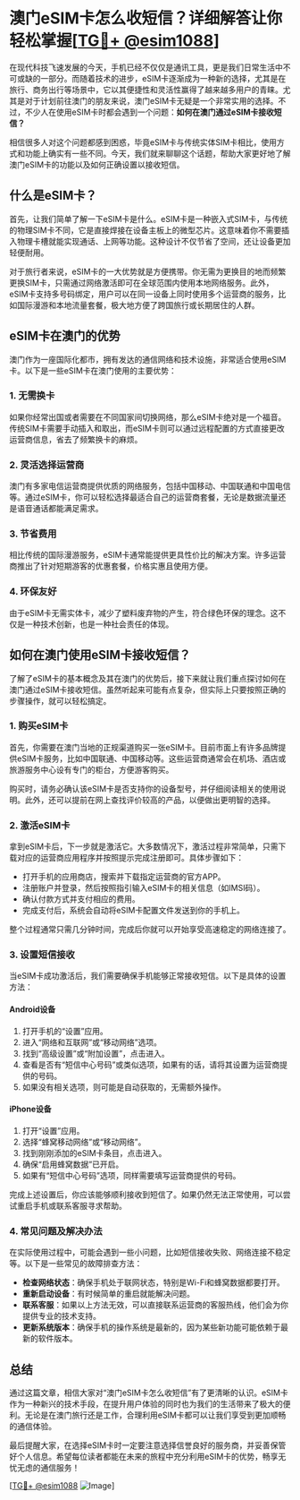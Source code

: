 # 澳门eSIM卡怎么收短信？详细解答让你轻松掌握[[TG💪+ @esim1088](https://t.me/s/esim1088)]

在现代科技飞速发展的今天，手机已经不仅仅是通讯工具，更是我们日常生活中不可或缺的一部分。而随着技术的进步，eSIM卡逐渐成为一种新的选择，尤其是在旅行、商务出行等场景中，它以其便捷性和灵活性赢得了越来越多用户的青睐。尤其是对于计划前往澳门的朋友来说，澳门eSIM卡无疑是一个非常实用的选择。不过，不少人在使用eSIM卡时都会遇到一个问题：**如何在澳门通过eSIM卡接收短信？**

相信很多人对这个问题都感到困惑，毕竟eSIM卡与传统实体SIM卡相比，使用方式和功能上确实有一些不同。今天，我们就来聊聊这个话题，帮助大家更好地了解澳门eSIM卡的功能以及如何正确设置以接收短信。

## 什么是eSIM卡？

首先，让我们简单了解一下eSIM卡是什么。eSIM卡是一种嵌入式SIM卡，与传统的物理SIM卡不同，它是直接焊接在设备主板上的微型芯片。这意味着你不需要插入物理卡槽就能实现通话、上网等功能。这种设计不仅节省了空间，还让设备更加轻便耐用。

对于旅行者来说，eSIM卡的一大优势就是方便携带。你无需为更换目的地而频繁更换SIM卡，只需通过网络激活即可在全球范围内使用本地网络服务。此外，eSIM卡支持多号码绑定，用户可以在同一设备上同时使用多个运营商的服务，比如国际漫游和本地流量套餐，极大地方便了跨国旅行或长期居住的人群。

## eSIM卡在澳门的优势

澳门作为一座国际化都市，拥有发达的通信网络和技术设施，非常适合使用eSIM卡。以下是一些eSIM卡在澳门使用的主要优势：

### 1. **无需换卡**
如果你经常出国或者需要在不同国家间切换网络，那么eSIM卡绝对是一个福音。传统SIM卡需要手动插入和取出，而eSIM卡则可以通过远程配置的方式直接更改运营商信息，省去了频繁换卡的麻烦。

### 2. **灵活选择运营商**
澳门有多家电信运营商提供优质的网络服务，包括中国移动、中国联通和中国电信等。通过eSIM卡，你可以轻松选择最适合自己的运营商套餐，无论是数据流量还是语音通话都能满足需求。

### 3. **节省费用**
相比传统的国际漫游服务，eSIM卡通常能提供更具性价比的解决方案。许多运营商推出了针对短期游客的优惠套餐，价格实惠且使用方便。

### 4. **环保友好**
由于eSIM卡无需实体卡，减少了塑料废弃物的产生，符合绿色环保的理念。这不仅是一种技术创新，也是一种社会责任的体现。

## 如何在澳门使用eSIM卡接收短信？

了解了eSIM卡的基本概念及其在澳门的优势后，接下来就让我们重点探讨如何在澳门通过eSIM卡接收短信。虽然听起来可能有点复杂，但实际上只要按照正确的步骤操作，就可以轻松搞定。

### 1. **购买eSIM卡**
首先，你需要在澳门当地的正规渠道购买一张eSIM卡。目前市面上有许多品牌提供eSIM卡服务，比如中国联通、中国移动等。这些运营商通常会在机场、酒店或旅游服务中心设有专门的柜台，方便游客购买。

购买时，请务必确认该eSIM卡是否支持你的设备型号，并仔细阅读相关的使用说明。此外，还可以提前在网上查找评价较高的产品，以便做出更明智的选择。

### 2. **激活eSIM卡**
拿到eSIM卡后，下一步就是激活它。大多数情况下，激活过程非常简单，只需下载对应的运营商应用程序并按照提示完成注册即可。具体步骤如下：

- 打开手机的应用商店，搜索并下载指定运营商的官方APP。
- 注册账户并登录，然后按照指引输入eSIM卡的相关信息（如IMSI码）。
- 确认付款方式并支付相应的费用。
- 完成支付后，系统会自动将eSIM卡配置文件发送到你的手机上。

整个过程通常只需几分钟时间，完成后你就可以开始享受高速稳定的网络连接了。

### 3. **设置短信接收**
当eSIM卡成功激活后，我们需要确保手机能够正常接收短信。以下是具体的设置方法：

#### Android设备
1. 打开手机的“设置”应用。
2. 进入“网络和互联网”或“移动网络”选项。
3. 找到“高级设置”或“附加设置”，点击进入。
4. 查看是否有“短信中心号码”或类似选项，如果有的话，请将其设置为运营商提供的号码。
5. 如果没有相关选项，则可能是自动获取的，无需额外操作。

#### iPhone设备
1. 打开“设置”应用。
2. 选择“蜂窝移动网络”或“移动网络”。
3. 找到刚刚添加的eSIM卡条目，点击进入。
4. 确保“启用蜂窝数据”已开启。
5. 如果有“短信中心号码”选项，同样需要填写运营商提供的号码。

完成上述设置后，你应该能够顺利接收到短信了。如果仍然无法正常使用，可以尝试重启手机或联系客服寻求帮助。

### 4. **常见问题及解决办法**
在实际使用过程中，可能会遇到一些小问题，比如短信接收失败、网络连接不稳定等。以下是一些常见的故障排查方法：

- **检查网络状态**：确保手机处于联网状态，特别是Wi-Fi和蜂窝数据都要打开。
- **重新启动设备**：有时候简单的重启就能解决问题。
- **联系客服**：如果以上方法无效，可以直接联系运营商的客服热线，他们会为你提供专业的技术支持。
- **更新系统版本**：确保手机的操作系统是最新的，因为某些新功能可能依赖于最新的软件版本。

## 总结

通过这篇文章，相信大家对“澳门eSIM卡怎么收短信”有了更清晰的认识。eSIM卡作为一种新兴的技术手段，在提升用户体验的同时也为我们的生活带来了极大的便利。无论是在澳门旅行还是工作，合理利用eSIM卡都可以让我们享受到更加顺畅的通信体验。

最后提醒大家，在选择eSIM卡时一定要注意选择信誉良好的服务商，并妥善保管好个人信息。希望每位读者都能在未来的旅程中充分利用eSIM卡的优势，畅享无忧无虑的通信服务！

[[TG💪+ @esim1088](https://t.me/s/esim1088) ![Image](https://i.postimg.cc/4NQfJmqS/Snipaste-2025-05-13-00-14-12.png)]